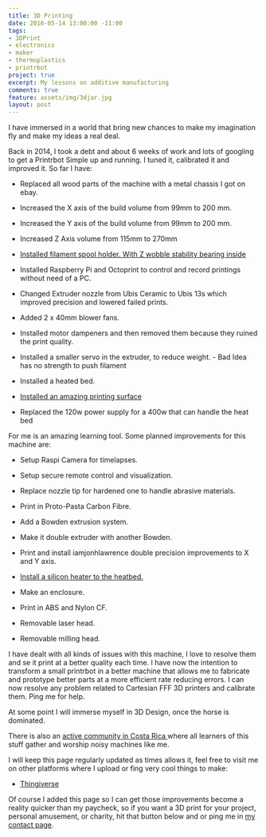 ```yaml
---
title: 3D Printing
date: 2016-05-14 13:00:00 -11:00
tags:
- 3DPrint
- electronics
- maker
- thermoplastics
- printrbot
project: true
excerpt: My lessons on additive manufacturing
comments: true
feature: assets/img/3djar.jpg
layout: post
---
```


I have immersed in a world that bring new chances to make my imagination fly and make my ideas a real deal.

Back in 2014, I took a debt and about 6 weeks of work and lots of googling to get a Printrbot Simple up and running.
I tuned it, calibrated it and improved it.
So far I have:

* Replaced all wood parts of the machine with a metal chassis I got on ebay.

* Increased the X axis of the build volume from 99mm to 200 mm.

* Increased the Y axis of the build volume from 99mm to 200 mm.

* Increased Z Axis volume from 115mm to 270mm

* [Installed filament spool holder. With Z wobble stability bearing inside](https://www.thingiverse.com/thing:3241273)

* Installed Raspberry Pi and Octoprint to control and record printings without need of a PC.

* Changed Extruder nozzle from Ubis Ceramic to Ubis 13s which improved precision and lowered failed prints.

* Added 2 x 40mm blower fans.

* Installed motor dampeners and then removed them because they ruined the print quality.

* Installed a smaller servo in the extruder, to reduce weight. - Bad Idea has no strength to push filament

* Installed a heated bed.

* [Installed an amazing printing surface](https://www.filafarm.de/collections/druckbetten/products/druckplatte-fur-abs-und-pla)

* Replaced the 120w power supply for a 400w that can handle the heat bed

For me is an amazing learning tool. Some planned improvements for this machine are:

* Setup Raspi Camera for timelapses.

* Setup secure remote control and visualization.

* Replace nozzle tip for hardened one to handle abrasive materials.

* Print in Proto-Pasta Carbon Fibre.

* Add a Bowden extrusion system.

* Make it double extruder with another Bowden.

* Print and install  iamjonhlawrence double precision improvements to X and Y axis.

* [Install a silicon heater to the heatbed.
  ](https://www.thingiverse.com/thing:2740160)

* Make an enclosure.

* Print in ABS and Nylon CF.

* Removable laser head.

* Removable milling head.

I have dealt with all kinds of issues with this machine, I love to resolve them and se it print at a better quality each time.
I have now the intention to transform a small printrbot in a better machine that allows me to fabricate and prototype better parts at a more efficient rate reducing errors.
I can now resolve any problem related to Cartesian FFF 3D printers and calibrate them. Ping me for help.

At some point I will immerse myself in 3D Design, once the horse is dominated.

There is also an [active community in Costa Rica ](https://www.facebook.com/groups/649106395172543/)where all learners of this stuff gather and worship noisy machines like me.

I will keep this page regularly updated as times allows it, feel free to visit me on other platforms where I upload or fing very cool things to make:

* [Thingiverse](https://www.thingiverse.com/Padillla)

Of course I added this page so I can get those improvements become a reality quicker than my paycheck, so if you want a 3D print for your project, personal amusement, or charity, hit that button below and or ping me in [my contact page](%7B%7Bsite.baseurl%7D%7D/contact).